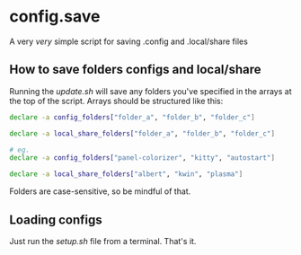 # config.save
A very *very* simple script for saving .config and .local/share files
## How to save folders configs and local/share
Running the *update.sh* will save any folders you've specified in the arrays at the top of the script. Arrays should be structured like this:

```bash
declare -a config_folders["folder_a", "folder_b", "folder_c"]

declare -a local_share_folders["folder_a", "folder_b", "folder_c"]

# eg.
declare -a config_folders["panel-colorizer", "kitty", "autostart"]

declare -a local_share_folders["albert", "kwin", "plasma"]

```
Folders are case-sensitive, so be mindful of that.

## Loading configs
Just run the *setup.sh* file from a terminal. That's it.
